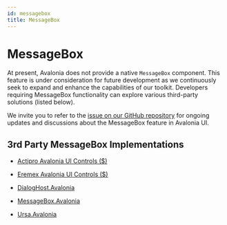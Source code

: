 ```yaml
---
id: messagebox
title: MessageBox
---
```


# MessageBox

At present, Avalonia does not provide a native `MessageBox` component. This feature is under consideration for future development as we continuously seek to expand and enhance the capabilities of our toolkit. Developers requiring MessageBox functionality can explore various third-party solutions (listed below). 

We invite you to refer to the [issue on our GitHub repository](https://github.com/AvaloniaUI/Avalonia/issues/670) for ongoing updates and discussions about the MessageBox feature in Avalonia UI. 

## 3rd Party MessageBox Implementations 

* [Actipro Avalonia UI Controls ($)](https://www.actiprosoftware.com/products/controls/avalonia)
* [Eremex Avalonia UI Controls ($)](https://eremexcontrols.net/controls/windows-and-dialogs/messagebox/)

* [DialogHost.Avalonia](https://github.com/AvaloniaUtils/DialogHost.Avalonia)
* [MessageBox.Avalonia](https://github.com/AvaloniaCommunity/MessageBox.Avalonia)
* [Ursa.Avalonia](https://github.com/irihitech/Ursa.Avalonia)
